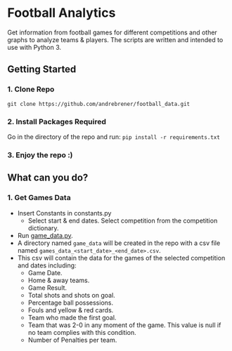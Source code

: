 # Football Analytics

Get information from football games for different competitions and other graphs to analyze teams & players. The scripts are written and intended to use with Python 3.

## Getting Started

### 1. Clone Repo

`git clone https://github.com/andrebrener/football_data.git`

### 2. Install Packages Required

Go in the directory of the repo and run:
```pip install -r requirements.txt```

### 3. Enjoy the repo :)

## What can you do?

### 1. Get Games Data
- Insert Constants in constants.py
  - Select start & end dates.
   Select competition from the competition dictionary.
- Run [game_data.py](https://github.com/andrebrener/football_data/blob/master/game_data.py).
- A directory named `game_data` will be created in the repo with a csv file named `games_data_<start_date>_<end_date>.csv`.
- This csv will contain the data for the games of the selected competition and dates including:
  - Game Date.
  - Home & away teams.
  - Game Result.
  - Total shots and shots on goal.
  - Percentage ball possessions.
  - Fouls and yellow & red cards.
  - Team who made the first goal.
  - Team that was 2-0 in any moment of the game. This value is null if no team complies with this condition.
  - Number of Penalties per team.
